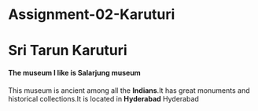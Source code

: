 # Assignment-02-Karuturi
# Sri Tarun Karuturi
#### The museum I like is Salarjung museum

This museum is ancient among all the **Indians**.It has great monuments and historical collections.It is located in **Hyderabad** Hyderabad 